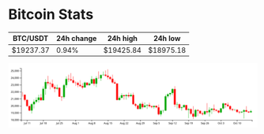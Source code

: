 # Bitcoin Stats

BTC/USDT|24h change|24h high|24h low|
|---|---|---|---|
|$19237.37|0.94%|$19425.84|$18975.18|

<img src="./chart.svg">
